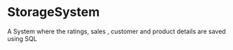 # StorageSystem
A System where the ratings, sales , customer and product details are saved using SQL
